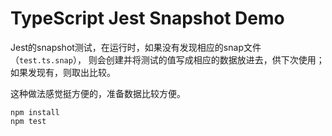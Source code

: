 TypeScript Jest Snapshot Demo
===========================

Jest的snapshot测试，在运行时，如果没有发现相应的snap文件（`test.ts.snap`），
则会创建并将测试的值写成相应的数据放进去，供下次使用；如果发现有，则取出比较。

这种做法感觉挺方便的，准备数据比较方便。

```
npm install
npm test
```
